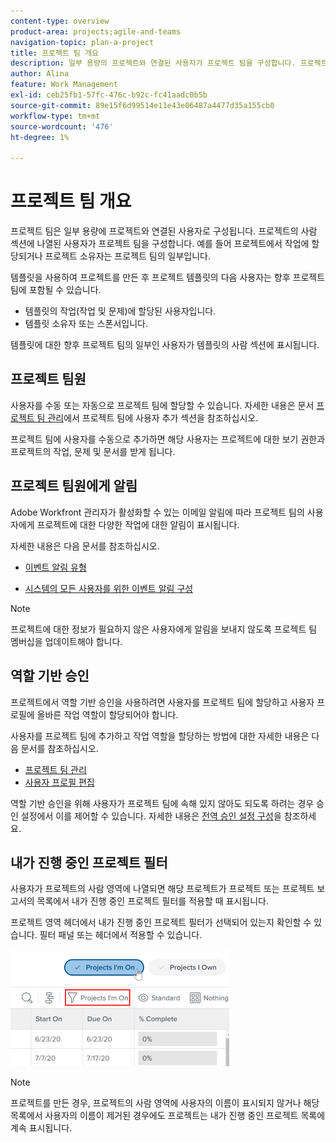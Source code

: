```yaml
---
content-type: overview
product-area: projects;agile-and-teams
navigation-topic: plan-a-project
title: 프로젝트 팀 개요
description: 일부 용량의 프로젝트와 연결된 사용자가 프로젝트 팀을 구성합니다. 프로젝트 또는 템플릿의 사람 영역 아래에 나열된 사용자는 프로젝트 팀을 구성하는 사용자입니다.
author: Alina
feature: Work Management
exl-id: ceb25fb1-57fc-476c-b92c-fc41aadc0b5b
source-git-commit: 89e15f6d99514e11e43e06487a4477d35a155cb0
workflow-type: tm+mt
source-wordcount: '476'
ht-degree: 1%

---
```


# 프로젝트 팀 개요

<!-- Audited: 6/2025 -->

프로젝트 팀은 일부 용량에 프로젝트와 연결된 사용자로 구성됩니다. 프로젝트의 사람 섹션에 나열된 사용자가 프로젝트 팀을 구성합니다. 예를 들어 프로젝트에서 작업에 할당되거나 프로젝트 소유자는 프로젝트 팀의 일부입니다.

템플릿을 사용하여 프로젝트를 만든 후 프로젝트 템플릿의 다음 사용자는 향후 프로젝트 팀에 포함될 수 있습니다.

* 템플릿의 작업(작업 및 문제)에 할당된 사용자입니다.
* 템플릿 소유자 또는 스폰서입니다.

템플릿에 대한 향후 프로젝트 팀의 일부인 사용자가 템플릿의 사람 섹션에 표시됩니다.

## 프로젝트 팀원

사용자를 수동 또는 자동으로 프로젝트 팀에 할당할 수 있습니다. 자세한 내용은 문서 [프로젝트 팀 관리](../../../manage-work/projects/planning-a-project/manage-project-team.md)에서 프로젝트 팀에 사용자 추가 섹션을 참조하십시오.

프로젝트 팀에 사용자를 수동으로 추가하면 해당 사용자는 프로젝트에 대한 보기 권한과 프로젝트의 작업, 문제 및 문서를 받게 됩니다.

## 프로젝트 팀원에게 알림

Adobe Workfront 관리자가 활성화할 수 있는 이메일 알림에 따라 프로젝트 팀의 사용자에게 프로젝트에 대한 다양한 작업에 대한 알림이 표시됩니다.

자세한 내용은 다음 문서를 참조하십시오.

* [이벤트 알림 유형](/help/quicksilver/administration-and-setup/manage-workfront/emails/event-notifications-available-in-wf.md)

* [시스템의 모든 사용자를 위한 이벤트 알림 구성](../../../administration-and-setup/manage-workfront/emails/configure-event-notifications-for-everyone-in-the-system.md)

>[!NOTE]
>
>프로젝트에 대한 정보가 필요하지 않은 사용자에게 알림을 보내지 않도록 프로젝트 팀 멤버십을 업데이트해야 합니다.

## 역할 기반 승인

프로젝트에서 역할 기반 승인을 사용하려면 사용자를 프로젝트 팀에 할당하고 사용자 프로필에 올바른 작업 역할이 할당되어야 합니다.

사용자를 프로젝트 팀에 추가하고 작업 역할을 할당하는 방법에 대한 자세한 내용은 다음 문서를 참조하십시오.

* [프로젝트 팀 관리](../../../manage-work/projects/planning-a-project/manage-project-team.md)
* [사용자 프로필 편집](../../../administration-and-setup/add-users/create-and-manage-users/edit-a-users-profile.md)

역할 기반 승인을 위해 사용자가 프로젝트 팀에 속해 있지 않아도 되도록 하려는 경우 승인 설정에서 이를 제어할 수 있습니다. 자세한 내용은 [전역 승인 설정 구성](../../../administration-and-setup/customize-workfront/configure-approval-milestone-processes/establish-approval-settings.md)을 참조하세요.

## 내가 진행 중인 프로젝트 필터

사용자가 프로젝트의 사람 영역에 나열되면 해당 프로젝트가 프로젝트 또는 프로젝트 보고서의 목록에서 내가 진행 중인 프로젝트 필터를 적용할 때 표시됩니다.

프로젝트 영역 헤더에서 내가 진행 중인 프로젝트 필터가 선택되어 있는지 확인할 수 있습니다. 필터 패널 또는 헤더에서 적용할 수 있습니다.

![](assets/nwe-project-list-buttons-350x187.png)

>[!NOTE]
>
>프로젝트를 만든 경우, 프로젝트의 사람 영역에 사용자의 이름이 표시되지 않거나 해당 목록에서 사용자의 이름이 제거된 경우에도 프로젝트는 내가 진행 중인 프로젝트 목록에 계속 표시됩니다.
